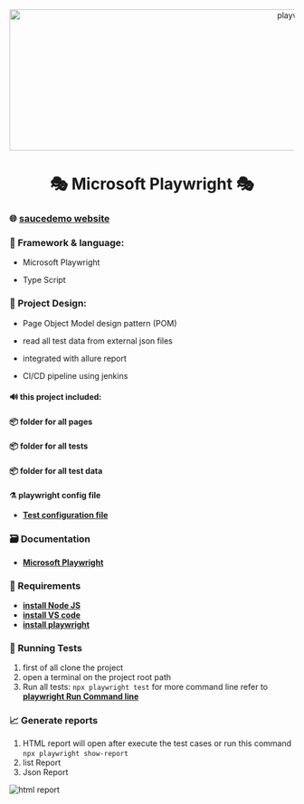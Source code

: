 <div align="center">
 <img  src="https://github.com/user-attachments/assets/ab5d50ff-1ffc-4cde-a11c-982edb2387ea" alt="playwright" width="1000" height="250" />

 
# 🎭 Microsoft Playwright 🎭
</div>

 ###  🌐 **[saucedemo website](https://www.saucedemo.com/)**


 ### 📝 Framework & language:

 * Microsoft Playwright
 
 * Type Script
 
 ### 🎨 Project Design:

 *  Page Object Model design pattern (POM)
 
 *  read all test data from external json files

 *  integrated with allure report

 *  CI/CD pipeline using jenkins
 
 
#### 🔊 this project included:

#### 📦️ folder for all pages

#### 📦️ folder for all tests

#### 📦️ folder for all test data

 
#### ⚗️ playwright config file
* **[Test configuration file](https://playwright.dev/docs/test-configuration)**

 
 ### 🗃️ Documentation
* **[Microsoft Playwright](https://playwright.dev/docs/intro)**
 
 ### 🚧 Requirements

* **[install Node JS](https://nodejs.org/en/download/package-manager)**
* **[install VS code](https://code.visualstudio.com/download)**
* **[install playwright](https://playwright.dev/docs/getting-started-vscode)**


 ### 🚀 Running Tests 
1. first of all clone the project
2. open a terminal on the project root path
3. Run all tests:
`npx playwright test` for more command line refer to **[playwright Run Command line](https://playwright.dev/docs/test-cli)**

 ### 📈 Generate reports
1. HTML report will open after execute the test cases or run this command `npx playwright show-report`
2. list Report
3. Json Report

![html report]([https://github.com/user-attachments/assets/9f90c484-19a0-4762-957e-a49f271581d4](https://github.com/EyadElbadawy/images/blob/main/Screenshot%202025-01-04%20133750.png))

